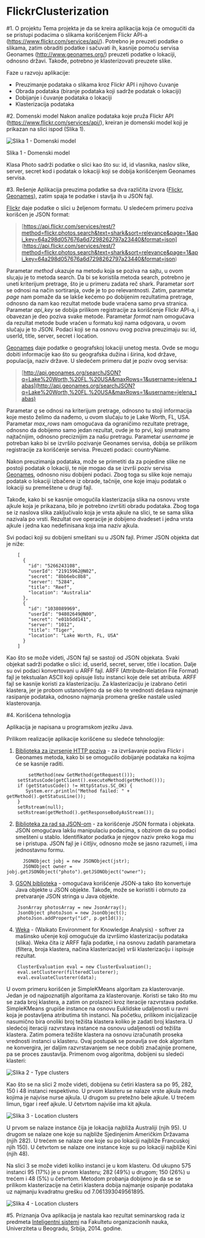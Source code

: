 FlickrClusterization
==============
#1. O projektu
Tema projekta je da se kreira aplikacija koja će omogućiti da se pristupi podacima o slikama korišćenjem Flickr API-a (https://www.flickr.com/services/api/). Potrebno je preuzeti podatke o slikama, zatim obraditi podatke i sačuvati ih, kasnije pomoću servisa Geonames (http://www.geonames.org/) preuzeti podatke o lokaciji, odnosno državi.
Takođe, potrebno je klasterizovati preuzete slike.

Faze u razvoju aplikacije:
* Preuzimanje podataka o slikama kroz Flickr API i njihovo čuvanje
* Obrada podataka (biranje podataka koji sadrže podatak o lokaciji)
* Dobijanje i čuvanje podataka o lokaciji
* Klasterizacija podataka

#2. Domenski model
Nakon analize podataka koje pruža Flickr API (https://www.flickr.com/services/api/), kreiran je domenski model koji je prikazan na slici ispod (Slika 1).

![Slika 1 - Domenski model](images/domainmodel.jpg)

Slika 1 - Domenski model

Klasa Photo sadrži podatke o slici kao što su: id, id vlasnika, naslov slike, server, secret kod i podatak o lokaciji koji se dobija korišćenjem Geonames servisa. 

#3. Rešenje
Aplikacija preuzima podatke sa dva različita izvora ([Flickr](https://www.flickr.com/services/api/), [Geonames](http://www.geonames.org/)), zatim spaja te podatke i stavlja ih u JSON fajl. 

[Flickr](https://www.flickr.com/services/api/) daje podatke o slici u željenom formatu. U sledećem primeru poziva korišćen je JSON format:
>[https://api.flickr.com/services/rest/?method=flickr.photos.search&text=shark&sort=relevance&page=1&api_key=64a298d057676a6d7298262797a23440&format=json]
(https://api.flickr.com/services/rest/?method=flickr.photos.search&text=shark&sort=relevance&page=1&api_key=64a298d057676a6d7298262797a23440&format=json)

Parametar *method* ukazuje na metodu koja se poziva na sajtu, u ovom slu;aju je to metoda search. Da bi se koristila metoda search, potrebno je uneti kriterijum pretrage, što je u primeru zadata reč shark. Parametar *sort* se odnosi na način sortiranja, ovde je to po relevantnosti. Zatim, parametar *page* nam pomaže da se lakše kećemo po dobijenim rezultatima pretrage, odnosno da nam kao rezultat metode bude vraćena samo prva stranica. Parametar *api_key* se dobija prilikom registracije za korišćenje Flickr API-a, i obavezan je deo poziva svake metode. Parametar *format* nam omogućava da rezultat metode bude vraćen u formatu koji nama odgovara, u ovom slučaju je to JSON. Podaci koji se na osnovu ovog poziva preuzimaju su: id, userId, title, server, secret i location.

[Geonames](http://www.geonames.org/) daje podatke o geografskoj lokaciji unetog mesta. Ovde se mogu dobiti informacije kao što su geografska dužina i širina, kod države, populacija, naziv države. U sledećem primeru dat je poziv ovog servisa:

>[http://api.geonames.org/searchJSON?q=Lake%20Worth,%20FL,%20USA&maxRows=1&username=jelena_tabas](http://api.geonames.org/searchJSON?q=Lake%20Worth,%20FL,%20USA&maxRows=1&username=jelena_tabas)

Parametar *q* se odnosi na kriterijum pretrage, odnosno tu stoji informacija koje mesto želimo da nađemo, u ovom slučaju to je Lake Worth, FL, USA. Parametar *max_rows* nam omogućava da ograničimo rezultate pretrage, odnosno da dobijemo samo jedan rezultat, ovde je to prvi, koji smatramo najtačnijim, odnosno preciznijim za našu pretragu. Parametar *username* je potreban kako bi se izvršilo pozivanje Geonames servisa, dobija se prilikom registracije za korišćenje servisa. Preuzeti podaci: countryName.

Nakon preuzimanja podataka, može se primetiti da za pojedine slike ne postoji podatak o lokaciji, te nije mogao da se izvrši poziv servisa [Geonames](http://www.geonames.org/), odnosno nisu dobijeni podaci. Zbog toga su slike koje nemaju podatak o lokaciji izbačene iz obrade, tačnije, one koje imaju podatak o lokaciji su premeštene u drugi fajl.

Takođe, kako bi se kasnije omogućila klasterizacija slika na osnovu vrste ajkule koja je prikazana, bilo je potrebno izvršiti obradu podataka. Zbog toga se iz naslova slika zaključivalo koja je vrsta ajkule na slici, te se sama slika nazivala po vrsti. Rezultat ove operacije je dobijeno dvadeset i jedna vrsta ajkule i jedna kao nedefinisana koja ima naziv ajkula.

Svi podaci koji su dobijeni smeštani su u JSON fajl. Primer JSON objekta dat je niže:

```
	[
	  {
	    "id": "5266243108",
	    "userId": "21915962@N02",
	    "secret": "8bb6ebc8b8",
	    "server": "5284",
	    "title": "Reef",
	    "location": "Australia"
	  },
	  {
	    "id": "1038089969",
	    "userId": "94802649@N00",
	    "secret": "e01b5dd141",
	    "server": "1012",
	    "title": "Tiger",
	    "location": "Lake Worth, FL, USA"
	  }
	]
```

Kao što se može videti, JSON fajl se sastoji od JSON objekata. Svaki objekat sadrži podatke o slici: id, userId, secret, server, title i location. Dalje su ovi podaci konvertovani u ARFF fajl. ARFF (Attribute-Relation File Format) fajl je tekstualan ASCII koji opisuje listu instanci koje dele set atributa. ARFF fajl se kasnije koristi za klasterizaciju. Za klasterizaciju je izabrano četiri klastera, jer je probom ustanovljeno da se oko te vrednosti dešava najmanje rasipanje podataka, odnosno najmanja promena greške nastale usled klasterovanja.


#4. Korišćena tehnologija

Aplikacija je napisana u programskom jeziku Java. 

Prilikom realizacije aplikacije korišćene su sledeće tehnologije:

1. [Biblioteka za izvrsenje HTTP poziva](http://hc.apache.org/httpcomponents-client-ga/) - za izvršavanje poziva Flickr i Geonames metoda, kako bi se omogućilo dobijanje podataka na kojima će se kasnije raditi.

```
    	setMethod(new GetMethod(getRequest()));
	setStatusCode(getClient().executeMethod(getMethod()));
	if (getStatusCode() != HttpStatus.SC_OK) {
	   System.err.println("Method failed: " + getMethod().getStatusLine());
	}
	setRstream(null);
	setRstream(getMethod().getResponseBodyAsStream());
```

2. [Biblioteka za rad sa JSON-om](http://json.org/java/) - za korišćenje JSON formata i objekata. JSON omogućava lakšu manipulaciu podacima, s obzirom da su podaci smešteni u stablo. Identifikator podatka je njegov naziv preko koga mu se i pristupa. JSON fajl je i čitljiv, odnosno može se jasno razumeti, i ima jednostavnu formu.

```
      JSONObject jobj = new JSONObject(jstr);
      JSONObject owner = jobj.getJSONObject("photo").getJSONObject("owner");
```

3. [GSON biblioteka](https://code.google.com/p/google-gson/) - omogućava korišćenje JSON-a tako što konvertuje Java objekte u JSON objekte. Takođe, može se koristiti i obrnuto za pretvaranje JSON stringa u Java objekte.

```
	JsonArray photosArray = new JsonArray();
	JsonObject photoJson = new JsonObject();
	photoJson.addProperty("id", p.getId());
```

4. [Weka](http://weka.wikispaces.com/Use+WEKA+in+your+Java+code) - (Waikato Environment for Knowledge Analysis) - softver za mašinsko učenje koji omogućuje da izvršimo klasterizaciju podataka (slika). Weka čita iz ARFF fajla podatke, i na osnovu zadatih parametara (filtera, broja klastera, načina klasterizacije) vrši klasterizaciju i ispisuje rezultat.

```
	ClusterEvaluation eval = new ClusterEvaluation();
	eval.setClusterer(filteredClusterer);
	eval.evaluateClusterer(data);
```

U ovom primeru korišćen je SimpleKMeans algoritam za klasterovanje. Jedan je od najpoznatijih algoritama za klasterovanje. Koristi se tako što mu se zada broj klastera, a zatim on prolazeći kroz iteracije razvrstava podatke. SimpleKMeans grupiše instance na osnovu Euklidske udaljenosti u ravni koja je postavljena atributima tih instanci. Na početku, prilikom inicijalizacije nasumično bira onoliki broj težišta klastera koliko je zadati broj klastera. U sledećoj iteraciji razvrstava instance na osnovu udaljenosti od težišta klastera. Zatim pomera težište klastera na osnovu izračunatih proseka vrednosti instanci u klasteru. Ovaj postupak se ponavlja sve dok algoritam ne konvergira, jer daljim razvrstavanjem se nece dobiti značajnije promene, pa se proces zaustavlja. Primenom ovog algoritma, dobijeni su sledeći klasteri:

![Slika 2 - Type clusters](images/results.jpg)

Kao što se na slici 2 može videti, dobijena su četiri klastera sa po 95, 282, 150 i 48 instanci respektivno. U prvom klasteru se nalaze vrste ajkula među kojima je najvise nurse ajkula. U drugom su pretežno bele ajkule. U trećem limun, tigar i reef ajkule. U četvrtom najviše ima kit ajkula.

![Slika 3 - Location clusters](images/wekaVisType.jpg)

U prvom se nalaze instance čija je lokacija najbliža Australiji (njih 95). U drugom se nalaze one koje su najbliže Sjedinjenim Američkim Državama (njih 282). U trećem se nalaze one koje su po lokaciji najbliže Francuskoj njih 150). U četvrtom se nalaze one instance koje su po lokaciji najbliže Kini (njih 48).

Na slici 3 se može videti koliko instanci je u kom klasteru. Od ukupno 575 instanci 95 (17%) je u prvom klasteru; 282 (49%) u drugom; 150 (26%) u trećem i 48 (5%) u četvrtom. Metodom probanja dobijeno je da se se prilikom klasterizacije na četiri klastera dobija najmanje osipanje podataka uz najmanju kvadratnu grešku od 7.061393049561895.

![Slika 4 - Location clusters](images/wekaVisClust.jpg)

#5. Priznanja
Ova aplikacija je nastala kao rezultat seminarskog rada iz predmeta [Inteligentni sistemi](http://is.fon.rs/) na Fakultetu organizacionih nauka, Univerziteta u Beogradu, Srbija, 2014. godine.
